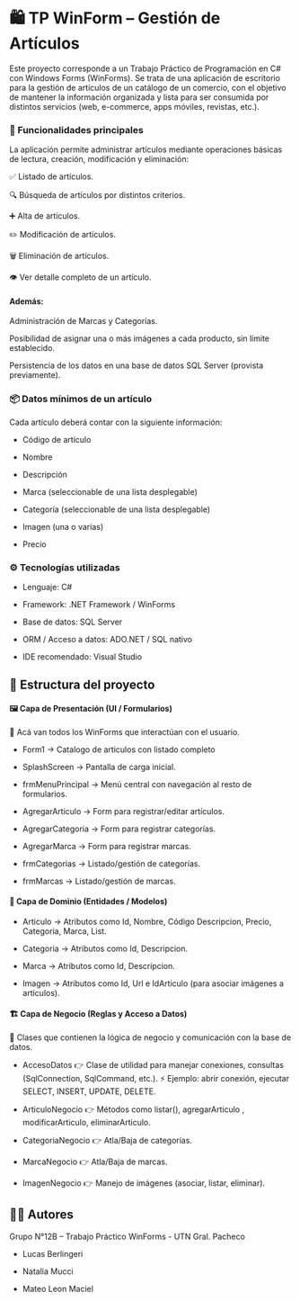 # 🛍️ TP WinForm – Gestión de Artículos

Este proyecto corresponde a un Trabajo Práctico de Programación en C# con Windows Forms (WinForms).
Se trata de una aplicación de escritorio para la gestión de artículos de un catálogo de un comercio, con el objetivo de mantener la información organizada y lista para ser consumida por distintos servicios (web, e-commerce, apps móviles, revistas, etc.).

### 📌 Funcionalidades principales

La aplicación permite administrar artículos mediante operaciones básicas de lectura, creación, modificación y eliminación:

✅ Listado de artículos.

🔍 Búsqueda de artículos por distintos criterios.

➕ Alta de artículos.

✏️ Modificación de artículos.

🗑️ Eliminación de artículos.

👁️ Ver detalle completo de un artículo.

#### Además:

Administración de Marcas y Categorías.

Posibilidad de asignar una o más imágenes a cada producto, sin límite establecido.

Persistencia de los datos en una base de datos SQL Server (provista previamente).

### 📦 Datos mínimos de un artículo

Cada artículo deberá contar con la siguiente información:

- Código de artículo

- Nombre

- Descripción

- Marca (seleccionable de una lista desplegable)

- Categoría (seleccionable de una lista desplegable)

- Imagen (una o varias)

- Precio

### ⚙️ Tecnologías utilizadas

- Lenguaje: C#

- Framework: .NET Framework / WinForms

- Base de datos: SQL Server

- ORM / Acceso a datos: ADO.NET / SQL nativo

- IDE recomendado: Visual Studio



## 📂 Estructura del proyecto



#### 🖼 Capa de Presentación (UI / Formularios)



📌 Acá van todos los WinForms que interactúan con el usuario.

- Form1 → Catalogo de articulos con listado completo

- SplashScreen → Pantalla de carga inicial.

- frmMenuPrincipal → Menú central con navegación al resto de formularios.

- AgregarArticulo → Form para registrar/editar artículos.

- AgregarCategoria → Form para registrar categorías.

- AgregarMarca → Form para registrar marcas.

- frmCategorias → Listado/gestión de categorías.

- frmMarcas → Listado/gestión de marcas.



#### 🧩 Capa de Dominio (Entidades / Modelos)


- Articulo → Atributos como Id, Nombre, Código Descripcion, Precio, Categoria, Marca, List<Imagen>.

- Categoria → Atributos como Id, Descripcion.

- Marca → Atributos como Id, Descripcion.

- Imagen → Atributos como Id, Url e IdArticulo (para asociar imágenes a artículos).



#### 🏗 Capa de Negocio (Reglas y Acceso a Datos)


 📌 Clases que contienen la lógica de negocio y comunicación con la base de datos.

- AccesoDatos
👉 Clase de utilidad para manejar conexiones, consultas (SqlConnection, SqlCommand, etc.).
⚡ Ejemplo: abrir conexión, ejecutar SELECT, INSERT, UPDATE, DELETE.

- ArticuloNegocio
👉 Métodos como listar(), agregarArticulo , modificarArticulo, eliminarArticulo.

- CategoriaNegocio
👉 Atla/Baja de categorías.

- MarcaNegocio
👉 Atla/Baja  de marcas.

- ImagenNegocio
👉 Manejo de imágenes (asociar, listar, eliminar).




## 👨‍💻 Autores

Grupo N°12B – Trabajo Práctico WinForms - UTN Gral. Pacheco

- Lucas Berlingeri

- Natalia Mucci

- Mateo Leon Maciel
